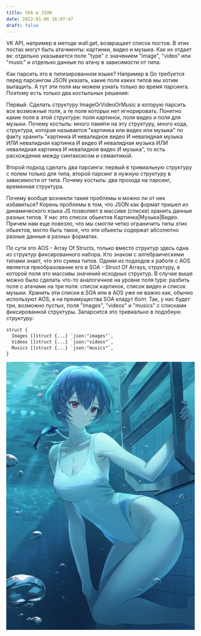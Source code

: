 ```yaml
---
title: SOA в JSON
date: 2022-01-06 16:07:47
draft: false
---
```


VK API, например в методе wall.get, возвращает список постов. В этих постах могут быть атачменты: картинки, видео и музыка. Как их отдает вк: отдельно указывается поле "type" с значением "image", "video" или "music" и отдельно данные по атачу в зависимости от типа.

Как парсить это в типизированном языке? Например в Go требуется перед парсингом JSON указать, какие поля каких типов мы хотим вытащить. А тут эти поля мы можем узнать только во время парсинга. Поэтому есть только два костыльных решения:

Первый. Сделать структуру ImageOrVideoOrMusic в которую парсить все возможные поля, а те поля которых нет игнорировать. Понятно какие поля в этой структуре: поля картинок, поля видео и поля для музыки. Почему костыль: много памяти на эту структуру, много кода, структура, которая называется "картинка или видео или музыка" по факту хранить "картинка И невалидное видео И невалидная музыка ИЛИ невалидная картинка И видео И невалидная музыка ИЛИ невалидная картинка И невалидное видео И музыка", то есть расхождение между синтаксисом и семантикой.

Второй подход сделать два парсинга: первый в тривиальную структуру с полем только для типа, второй парсинг в нужную структуру в зависимости от типа. Почему костыль: два прохода на парсинг, временная структура.

Почему вообще возникли такие проблемы и можно ли от них избавиться? Корень проблемы в том, что JSON как формат пришел из динамического языка JS позволяет в массиве (списке) хранить данные разных типов. У нас это список обьектов Картинка|Музыка|Видео. Причем нам еще повезло, что мы смогли четко ограничить типы этих обьектов, могло быть такое, что эти обьекты содержат абсолютно разные данные в разных форматах.

По сути это AOS - Array Of Structs, только вместо структур здесь одна из структур фиксированного набора. Кто знаком с алгебраическими типами знает, что это сумма типов. Одним из подходов к работе с AOS является преобразование его в SOA - Struct Of Arrays, структуру, в которой поля это массивы значений исходных структур. В случае выше можно было сделать что-то аналогичное на уровне поля type: разбить поле с атачами на три поля: список картинок, список видео и список музыки. Хранить эти списки в SOA или в AOS уже не важно как, обычно используют AOS, а на преимущества SOA кладут болт. Так, у нас будет три, возможно пустых, поля "images", "videos" и "musics" с списками фиксированной структуры. Запарсится это тривиально в подобную структуру:

```
struct {
  Images []struct {...} `json:"images"`,
  Videos []struct {...} `json:"videos"`,
  Musics []struct {...} `json:"musics"`,
}
```

![](/img/vk/2hT_5l5PCAY.jpg)
